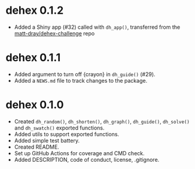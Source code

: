 # dehex 0.1.2

* Added a Shiny app (#32) called with `dh_app()`, transferred from the [matt-dray/dehex-challenge](https://github.com/matt-dray/dehex-challenge) repo

# dehex 0.1.1

* Added argument to turn off {crayon} in `dh_guide()` (#29).
* Added a `NEWS.md` file to track changes to the package.

# dehex 0.1.0

* Created `dh_random()`, `dh_shorten()`, `dh_graph()`, `dh_guide()`, `dh_solve()` and `dh_swatch()` exported functions.
* Added utils to support exported functions.
* Added simple test battery.
* Created README.
* Set up GitHub Actions for coverage and CMD check.
* Added DESCRIPTION, code of conduct, license, .gitignore.

